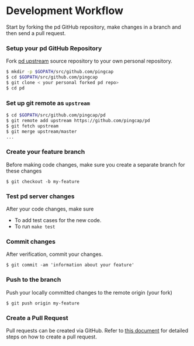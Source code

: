 # Development Workflow

Start by forking the pd GitHub repository, make changes in a branch and then send a pull request. 

### Setup your pd GitHub Repository
Fork [pd upstream](https://github.com/pingcap/pd/fork) source repository to your own personal repository.

```sh
$ mkdir -p $GOPATH/src/github.com/pingcap
$ cd $GOPATH/src/github.com/pingcap
$ git clone < your personal forked pd repo>
$ cd pd
```

### Set up git remote as ``upstream``
```sh
$ cd $GOPATH/src/github.com/pingcap/pd
$ git remote add upstream https://github.com/pingcap/pd
$ git fetch upstream
$ git merge upstream/master
...
```

### Create your feature branch
Before making code changes, make sure you create a separate branch for these changes

```
$ git checkout -b my-feature
```

### Test pd server changes
After your code changes, make sure

- To add test cases for the new code.
- To run `make test`


### Commit changes
After verification, commit your changes. 

```
$ git commit -am 'information about your feature'
```

### Push to the branch
Push your locally committed changes to the remote origin (your fork)
```
$ git push origin my-feature
```

### Create a Pull Request
Pull requests can be created via GitHub. Refer to [this document](https://help.github.com/articles/creating-a-pull-request/) for detailed steps on how to create a pull request.
